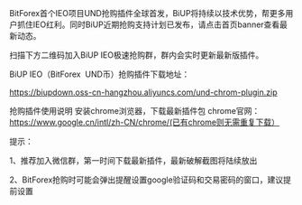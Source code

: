BitForex首个IEO项目UND抢购插件全球首发，BiUP将持续以技术优势，帮更多用户抓住IEO红利。同时BiUP近期抢购支持计划已发布，请点击首页banner查看最新动态。

扫描下方二维码加入BiUP IEO极速抢购群，群内会实时更新最新版插件。



BiUP IEO（BitForex  UND币）抢购插件下载地址：

https://biupdown.oss-cn-hangzhou.aliyuncs.com/und-chrom-plugin.zip

抢购插件使用说明
安装chrome浏览器，下载最新插件包
chrome官网：https://www.google.cn/intl/zh-CN/chrome/(已有chrome则无需重复下载）


提示：

1、推荐加入微信群，第一时间下载最新插件，最新破解截图将陆续放出

2、BitForex抢购时可能会弹出提醒设置google验证码和交易密码的窗口，建议提前设置
